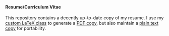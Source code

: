 #### Resume/Curriculum Vitae

This repository contains a decently up-to-date copy of my resume.  I use my
[custom LaTeX
class](https://github.com/sjbarag/Resume/blob/master/barag_resume.cls) to
generate a [PDF
copy](https://github.com/sjbarag/Resume/blob/master/baragResume.pdf?raw=true),
but also maintain a [plain text
copy](https://github.com/sjbarag/Resume/blob/master/baragResume.txt) for
portability.
